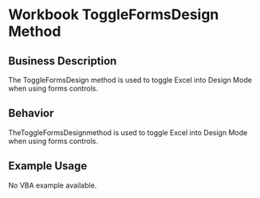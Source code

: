 # Workbook ToggleFormsDesign Method

## Business Description
The ToggleFormsDesign method is used to toggle Excel into Design Mode when using forms controls.

## Behavior
TheToggleFormsDesignmethod is used to toggle Excel into Design Mode when using forms controls.

## Example Usage
No VBA example available.